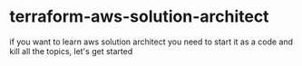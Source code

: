 # terraform-aws-solution-architect
if you want to learn aws solution architect you need to start it as a code and kill all the topics, let's get started
